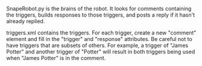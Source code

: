 SnapeRobot.py is the brains of the robot.  It looks for comments containing the triggers, builds responses to those triggers, and posts a reply if it hasn't already replied.

triggers.xml contains the triggers.  For each trigger, create a new "comment" element and fill in the "trigger" and "response" attributes.
Be careful not to have triggers that are subsets of others.  For example, a trigger of "James Potter" and another trigger of "Potter" will result in both triggers being used when "James Potter" is in the comment.
